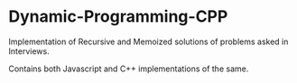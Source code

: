 # Dynamic-Programming-CPP

Implementation of Recursive and Memoized solutions of problems asked in Interviews.

Contains both Javascript and C++ implementations of the same.
